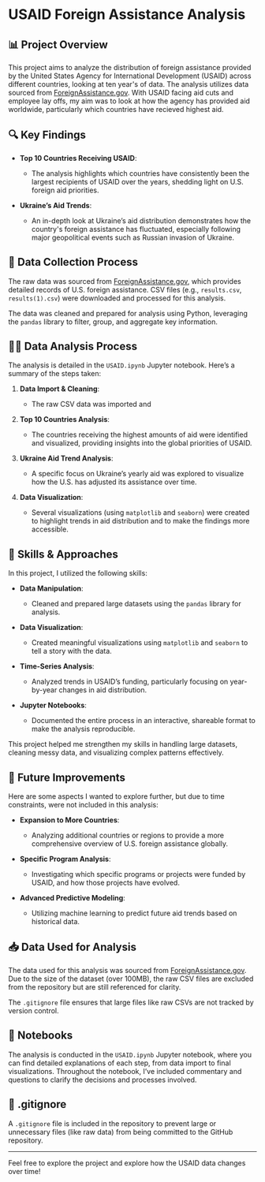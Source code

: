 # USAID Foreign Assistance Analysis

## 📊 Project Overview

This project aims to analyze the distribution of foreign assistance provided by the United States Agency for International Development (USAID) across different countries, looking at ten year's of data. The analysis utilizes data sourced from [ForeignAssistance.gov](https://www.foreignassistance.gov/).
With USAID facing aid cuts and employee lay offs, my aim was to look at how the agency has provided aid worldwide, particularly which countries have recieved highest aid.
## 🔍 Key Findings

- **Top 10 Countries Receiving USAID**: 
   - The analysis highlights which countries have consistently been the largest recipients of USAID over the years, shedding light on U.S. foreign aid priorities.
  
- **Ukraine’s Aid Trends**: 
   - An in-depth look at Ukraine’s aid distribution demonstrates how the country's foreign assistance has fluctuated, especially following major geopolitical events such as Russian invasion of Ukraine.


## 💾 Data Collection Process

The raw data was sourced from [ForeignAssistance.gov](https://www.foreignassistance.gov/), which provides detailed records of U.S. foreign assistance. CSV files (e.g., `results.csv`, `results(1).csv`) were downloaded and processed for this analysis.

The data was cleaned and prepared for analysis using Python, leveraging the `pandas` library to filter, group, and aggregate key information.

## 🧑‍💻 Data Analysis Process

The analysis is detailed in the `USAID.ipynb` Jupyter notebook. Here’s a summary of the steps taken:

1. **Data Import & Cleaning**: 
   - The raw CSV data was imported and 
  
2. **Top 10 Countries Analysis**: 
   - The countries receiving the highest amounts of aid were identified and visualized, providing insights into the global priorities of USAID.
  
3. **Ukraine Aid Trend Analysis**: 
   - A specific focus on Ukraine’s yearly aid was explored to visualize how the U.S. has adjusted its assistance over time.
  
4. **Data Visualization**: 
   - Several visualizations (using `matplotlib` and `seaborn`) were created to highlight trends in aid distribution and to make the findings more accessible.

## 🧠 Skills & Approaches

In this project, I utilized the following skills:

- **Data Manipulation**: 
   - Cleaned and prepared large datasets using the `pandas` library for analysis.
  
- **Data Visualization**: 
   - Created meaningful visualizations using `matplotlib` and `seaborn` to tell a story with the data.
  
- **Time-Series Analysis**: 
   - Analyzed trends in USAID’s funding, particularly focusing on year-by-year changes in aid distribution.
  
- **Jupyter Notebooks**: 
   - Documented the entire process in an interactive, shareable format to make the analysis reproducible.

This project helped me strengthen my skills in handling large datasets, cleaning messy data, and visualizing complex patterns effectively.

## 🚀 Future Improvements

Here are some aspects I wanted to explore further, but due to time constraints, were not included in this analysis:

- **Expansion to More Countries**: 
   - Analyzing additional countries or regions to provide a more comprehensive overview of U.S. foreign assistance globally.
  
- **Specific Program Analysis**: 
   - Investigating which specific programs or projects were funded by USAID, and how those projects have evolved.
  
- **Advanced Predictive Modeling**: 
   - Utilizing machine learning to predict future aid trends based on historical data.

## 📥 Data Used for Analysis

The data used for this analysis was sourced from [ForeignAssistance.gov](https://www.foreignassistance.gov/). Due to the size of the dataset (over 100MB), the raw CSV files are excluded from the repository but are still referenced for clarity.

The `.gitignore` file ensures that large files like raw CSVs are not tracked by version control.

## 📖 Notebooks

The analysis is conducted in the `USAID.ipynb` Jupyter notebook, where you can find detailed explanations of each step, from data import to final visualizations. Throughout the notebook, I’ve included commentary and questions to clarify the decisions and processes involved.

## 🛑 .gitignore

A `.gitignore` file is included in the repository to prevent large or unnecessary files (like raw data) from being committed to the GitHub repository.

---

Feel free to explore the project and explore how the USAID data changes over time!
